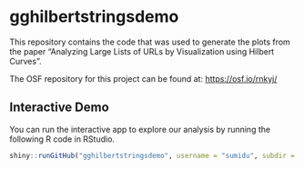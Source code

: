 
<!-- README.md is generated from README.Rmd. Please edit that file -->

# gghilbertstringsdemo

<!-- badges: start -->

<!-- badges: end -->

This repository contains the code that was used to generate the plots
from the paper “Analyzing Large Lists of URLs by Visualization using
Hilbert Curves”.

The OSF repository for this project can be found at:
<https://osf.io/rnkyj/>

## Interactive Demo

You can run the interactive app to explore our analysis by running the
following R code in RStudio.

``` r
shiny::runGitHub("gghilbertstringsdemo", username = "sumidu", subdir = "app")
```
